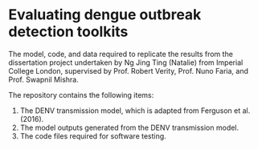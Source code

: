 # Evaluating dengue outbreak detection toolkits
The model, code, and data required to replicate the results from the dissertation project undertaken by Ng Jing Ting (Natalie) from Imperial College London, supervised by Prof. Robert Verity, Prof. Nuno Faria, and Prof. Swapnil Mishra.

The repository contains the following items:

1. The DENV transmission model, which is adapted from Ferguson et al. (2016).
2. The model outputs generated from the DENV transmission model.
3. The code files required for software testing.
